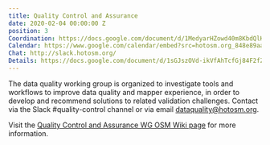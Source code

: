 ```yaml
---
title: Quality Control and Assurance
date: 2020-02-04 00:00:00 Z
position: 3
Coordination: https://docs.google.com/document/d/1MedyarHZowd40m8KbdQlKOoHa66gg-1I-5eVvFFRlNA/edit?usp=sharing
Calendar: https://www.google.com/calendar/embed?src=hotosm.org_848e89aaiab04ag94d23rqn558%40group.calendar.google.com
Chat: http://slack.hotosm.org/
Details: https://docs.google.com/document/d/1sGJszOVd-ikVfAhTcfGj84F2fZRg-DlV55GDfYnYWl0/edit?usp=sharing
---
```


The data quality working group is organized to investigate tools and workflows to improve data quality and mapper experience, in order to develop and recommend solutions to related validation challenges. Contact via the Slack #quality-control channel or via email [dataquality@hotosm.org](mailto:dataquality@hotosm.org).

Visit the [Quality Control and Assurance WG OSM Wiki page](https://wiki.openstreetmap.org/wiki/Humanitarian_OSM_Team/Working_groups/Data_Quality_Control_and_Assurance) for more information.

